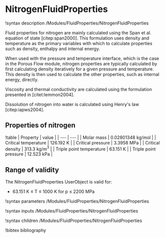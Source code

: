 # NitrogenFluidProperties

!syntax description /Modules/FluidProperties/NitrogenFluidProperties

Fluid properties for nitrogen are mainly calculated using the Span et al. equation of state
[citep:span2000]. This formulation uses density and temperature as the primary variables with
which to calculate properties such as density, enthalpy and internal energy.

When used with the pressure and temperature interface, which is the case in the Porous Flow module, nitrogen properties are typically calculated by first calculating density iteratively for a given pressure and temperature. This density is then used to calculate the other properties, such as internal energy, directly.

Viscosity and thermal conductivity are calculated using the formulation presented in [citet:lemmon2004].

Dissolution of nitrogen into water is calculated using Henry's law [citep:iapws2004].

## Properties of nitrogen

!table
| Property             | value |
| --- | --- |
| Molar mass           | 0.02801348 kg/mol |
| Critical temperature | 126.192 K       |
| Critical pressure    | 3.3958 MPa        |
| Critical density     | 313.3 kg/m$^3$ |
| Triple point temperature | 63.151 K |
| Triple point pressure | 12.523 kPa |

## Range of validity

The NitrogenFluidProperties UserObject is valid for:

- 63.151 K $\le$ T $\le$ 1000 K for p $\le$ 2200 MPa

!syntax parameters /Modules/FluidProperties/NitrogenFluidProperties

!syntax inputs /Modules/FluidProperties/NitrogenFluidProperties

!syntax children /Modules/FluidProperties/NitrogenFluidProperties

!bibtex bibliography
